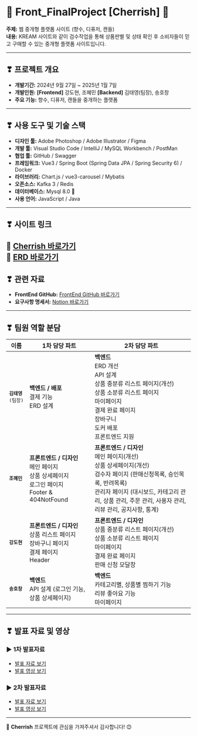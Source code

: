 # 🌸 Front_FinalProject [Cherrish] 🌸  
**주제:** 웹 중개형 플랫폼 사이트 (향수, 디퓨저, 캔들)  
**내용:** KREAM 사이트와 같이 검수작업을 통해 상품판별 및 상태 확인 후 소비자들이 믿고 구매할 수 있는 중개형 플랫폼 사이트입니다.

---

## ❣ 프로젝트 개요  
- **개발기간:** 2024년 9월 27일 ~ 2025년 1월 7일
- **개발인원:** **[Frontend]** 강도현, 조혜민  **[Backend]** 김태영(팀장), 송호창
- **주요 기능:** 향수, 디퓨저, 캔들을 중개하는 플랫폼  

---

## ❣ 사용 도구 및 기술 스택  
- **디자인 툴:** Adobe Photoshop / Adobe Illustrator / Figma  
- **개발 툴:** Visual Studio Code / IntelliJ / MySQL Workbench / PostMan 
- **협업 툴:** GitHub / Swagger 
- **프레임워크:** Vue3 / Spring Boot (Spring Data JPA / Spring Security 6) / Docker
- **라이브러리:** Chart.js / vue3-carousel / Mybatis
- **오픈소스:** Kafka 3 / Redis
- **데이터베이스:** Mysql 8.0 🔼
- **사용 언어:** JavaScript / Java  

---

## ❣ 사이트 링크  
🔗 **[Cherrish 바로가기](http://cherrish.kro.kr/)**  
🔗 **[ERD 바로가기](https://www.erdcloud.com/d/zmWWSeZhqRCtuiLiG)**
---

## ❣ 관련 자료  
- **FrontEnd GitHub:** [FrontEnd GitHub 바로가기](https://github.com/hyemin55/Front_FinalProject)
- **요구사항 명세서:** [Notion 바로가기](https://www.notion.so/CHERISH-Project-10ebfd03f4bf804c9b05d84caf221102?pvs=4)  

---

## ❣ 팀원 역할 분담  

| 이름           | 1차 담당 파트                                                                                  | 2차 담당 파트                                                                                                       |
|--------------- |------------------------------------------------------------------------------------------------|---------------------------------------------------------------------------------------------------------------------|
| <pre>**김태영**<br>(팀장)</pre>  | **백엔드 / 배포**<br>결제 기능<br>ERD 설계                                               | **백엔드**<br>ERD 개선<br>API 설계<br>상품 중분류 리스트 페이지(개선)<br>상품 소분류 리스트 페이지<br>마이페이지<br>결제 완료 페이지<br>장바구니<br>도커 배포<br>프론트엔드 지원                                      |
| <pre>**조혜민**</pre>     | **프론트엔드 / 디자인**<br>메인 페이지<br>상품 상세페이지<br>로그인 페이지<br>Footer & 404NotFound | **프론트엔드 / 디자인**<br>메인 페이지(개선)<br>상품 상세페이지(개선)<br>검수자 페이지 (판매신청목록, 승인목록, 반려목록)<br>관리자 페이지 (대시보드, 카테고리 관리, 상품 관리, 주문 관리, 사용자 관리, 리뷰 관리, 공지사항, 통계) |
| <pre>**강도현**</pre>     | **프론트엔드 / 디자인**<br>상품 리스트 페이지<br>장바구니 페이지<br>결제 페이지<br>Header         | **프론트엔드 / 디자인**<br>상품 중분류 리스트 페이지(개선)<br>상품 소분류 리스트 페이지<br>마이페이지<br>결제 완료 페이지<br>판매 신청 모달창                                           |
| <pre>**송호창**</pre>    | **백엔드**<br>API 설계 (로그인 기능, 상품 상세페이지)                                           | **백엔드**<br>카테고리별, 상품별 찜하기 기능<br>리뷰 좋아요 기능<br>마이페이지                                                                         |

---

## ❣ 발표 자료 및 영상  

### ▶ 1차 발표자료  
- [발표 자료 보기](https://www.canva.com/design/DAGWKhN2pk4/sgQiUgDdaO78Kbh5pkN6Lg/view?utm_content=DAGWKhN2pk4&utm_campaign=designshare&utm_medium=link2&utm_source=uniquelinks&utlId=hbcbd91603d)  
- [발표 영상 보기](https://youtu.be/k7rBcbQLCiQ?si=ewY_VgG1-tKF6SDQ&t=1145)  

### ▶ 2차 발표자료  
- [발표 자료 보기](https://www.canva.com/design/DAGaw0dEd64/vegp7bVsd1XwsO3x79951A/view?utm_content=DAGaw0dEd64&utm_campaign=designshare&utm_medium=link2&utm_source=uniquelinks&utlId=h80f29c4f9b)  
- [발표 영상 보기](https://www.youtube.com/live/UGGUgkOCIgY?si=uJnmnvTC44r2LteT&t=2439)

---

🌟 **Cherrish** 프로젝트에 관심을 가져주셔서 감사합니다! 😊
